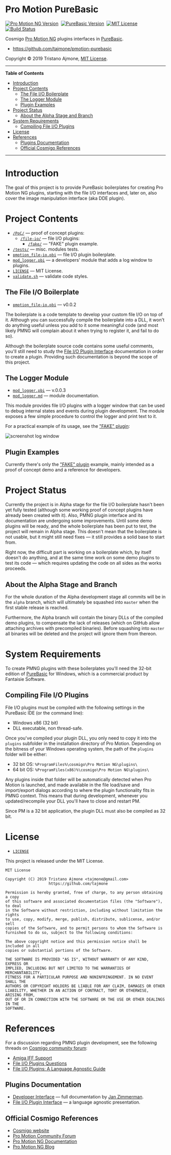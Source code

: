 # Pro Motion PureBasic

[![Pro Motion NG Version][PMNG badge]][Pro Motion NG]&nbsp;
[![PureBasic Version][PB badge]][PureBasic]&nbsp;
[![MIT License][License badge]][MIT License]&nbsp;
[![Build Status][Travis badge]][Travis link]

Cosmigo [Pro Motion NG] plugins interfaces in [PureBasic].

- https://github.com/tajmone/pmotion-purebasic

Copyright © 2019 Tristano Ajmone, [MIT License].


-----

**Table of Contents**

<!-- MarkdownTOC autolink="true" bracket="round" autoanchor="false" lowercase="only_ascii" uri_encoding="true" levels="1,2,3" -->

- [Introduction](#introduction)
- [Project Contents](#project-contents)
    - [The File I/O Boilerplate](#the-file-io-boilerplate)
    - [The Logger Module](#the-logger-module)
    - [Plugin Examples](#plugin-examples)
- [Project Status](#project-status)
    - [About the Alpha Stage and Branch](#about-the-alpha-stage-and-branch)
- [System Requirements](#system-requirements)
    - [Compiling File I/O Plugins](#compiling-file-io-plugins)
- [License](#license)
- [References](#references)
    - [Plugins Documentation](#plugins-documentation)
    - [Official Cosmigo References](#official-cosmigo-references)

<!-- /MarkdownTOC -->

-----

# Introduction

The goal of this project is to provide PureBasic boilerplates for creating Pro Motion NG plugins, starting with the file I/O interfaces and, later on, also cover the image manipulation interface (aka DDE plugin).

# Project Contents

- [`/PoC/`][PoC] — proof of concept plugins:
    + [`/file-io/`][PoC file-io] — file I/O plugins:
        * [`/fake/`][PoC fake] — "FAKE" plugin example.
- [`/tests/`][tests] — misc. modules tests.
- [`pmotion_file-io.pbi`][fileio pb] — file I/O plugin boilerplate.
- [`mod_logger.pbi`][mod_logger] — a developers' module that adds a log window to plugins.
- [`LICENSE`][LICENSE] — MIT License.
- [`validate.sh`][validate.sh] — validate code styles.

## The File I/O Boilerplate

- [`pmotion_file-io.pbi`][fileio pb] — v0.0.2

The boilerplate is a code template to develop your custom file I/O on top of it.
Although you can successfully compile the boilerplate into a DLL, it won't do anything useful unless you add to it some meaningful code (and most likely PMNG will complain about it when trying to register it, and fail to do so).

Although the boilerplate source code contains some useful comments, you'll still need to study the [File I/O Plugin Interface] documentation in order to create a plugin.
Providing such documentation is beyond the scope of this project.

## The Logger Module

- [`mod_logger.pbi`][mod_logger] — v.0.0.3
- [`mod_logger.md`][mod_logger Doc] — module documentation.

This module provides file I/O plugins with a logger window that can be used to debug internal states and events during plugin development.
The module exposes a few simple procedure to control the logger and print text to it.

For a practical example of its usage, see the ["FAKE" plugin][PoC fake]:

![screenshot log window][screenshot logger]

## Plugin Examples

Currently there's only the ["FAKE" plugin][PoC fake] example, mainly intended as a proof of concept demo and a reference for developers.

# Project Status

Currently the project is in Alpha stage for the file I/O boilerplate hasn't been yet fully tested (although some working proof of concept plugins have already been created with it).
Also, PMNG plugin interface and its documentation are undergoing some improvements.
Until some demo plugins will be ready, and the whole boilerplate has been put to test, the project will remain in Alpha stage.
This doesn't mean that the boilerplate is not usable, but it might still need fixes — it still provides a solid base to start from.

Right now, the difficult part is working on a boilerplate which, by itself doesn't do anything, and at the same time work on some demo plugins to test its code — which requires updating the code on all sides as the works proceeds.

## About the Alpha Stage and Branch

For the whole duration of the Alpha development stage all commits will be in the `alpha` branch, which will ultimately be squashed into `master` when the first stable release is reached.

Furthermore, the Alpha branch will contain the binary DLLs of the compiled demo plugins, to compensate the lack of releases (which on GitHub allow attaching archives with precompiled binaries).
Before squashing into `master` all binaries will be deleted and the project will ignore them from thereon.

# System Requirements

To create PMNG plugins with these boilerplates you'll need the 32-bit edition of [PureBasic] for Windows, which is a commercial product by Fantaisie Software.

## Compiling File I/O Plugins

File I/O plugins must be compiled with the following settings in the PureBasic IDE (or the command line):

- Windows x86 (32 bit)
- DLL executable, non thread-safe.

Once you've compiled your plugin DLL, you only need to copy it into the `plugins` subfolder in the installation directory of Pro Motion.
Depending on the bitness of your Windows operating system, the path of the `plugins` folder will be either:

- 32 bit OS: `%ProgramFiles%\cosmigo\Pro Motion NG\plugins\`
- 64 bit OS: `%ProgramFiles(x86)%\cosmigo\Pro Motion NG\plugins\`

Any plugins inside that folder will be automatically detected when Pro Motion is launched, and made available in the file load/save and import/export dialogs according to where the plugin functionality fits in PMNG context.
This means that during development, whenever you updated/recompile your DLL you'll have to close and restart PM.

Since PM is a 32 bit application, the plugin DLL must also be compiled as 32 bit.

# License

- [`LICENSE`][LICENSE]

This project is released under the MIT License.

```
MIT License

Copyright (C) 2019 Tristano Ajmone <tajmone@gmail.com>
                   https://github.com/tajmone

Permission is hereby granted, free of charge, to any person obtaining a copy
of this software and associated documentation files (the "Software"), to deal
in the Software without restriction, including without limitation the rights
to use, copy, modify, merge, publish, distribute, sublicense, and/or sell
copies of the Software, and to permit persons to whom the Software is
furnished to do so, subject to the following conditions:

The above copyright notice and this permission notice shall be included in all
copies or substantial portions of the Software.

THE SOFTWARE IS PROVIDED "AS IS", WITHOUT WARRANTY OF ANY KIND, EXPRESS OR
IMPLIED, INCLUDING BUT NOT LIMITED TO THE WARRANTIES OF MERCHANTABILITY,
FITNESS FOR A PARTICULAR PURPOSE AND NONINFRINGEMENT. IN NO EVENT SHALL THE
AUTHORS OR COPYRIGHT HOLDERS BE LIABLE FOR ANY CLAIM, DAMAGES OR OTHER
LIABILITY, WHETHER IN AN ACTION OF CONTRACT, TORT OR OTHERWISE, ARISING FROM,
OUT OF OR IN CONNECTION WITH THE SOFTWARE OR THE USE OR OTHER DEALINGS IN THE
SOFTWARE.
```

# References

For a discussion regarding PMNG plugin development, see the following threads on [Cosmigo community forum]:

- [Amiga IFF Support]
- [File I/O Plugins Questions]
- [File I/O Plugins: A Language Agnostic Guide]

## Plugins Documentation

- [Developer Interface] — full documentation by [Jan Zimmerman].
- [File I/O Plugin Interface] — a language agnostic presentation.


## Official Cosmigo References

- [Cosmigo website][Cosmigo]
- [Pro Motion Community Forum][PM Forum]
- [Pro Motion NG Documentation][PM Docs]
- [Pro Motion NG Blog][PM Blog]

<!-----------------------------------------------------------------------------
                               REFERENCE LINKS
------------------------------------------------------------------------------>

[PureBasic]: https://www.purebasic.com/ "Visit PureBasic website"
[MIT License]: ./LICENSE "View MIT License file"

<!-- badges -->

[License badge]: https://img.shields.io/badge/License-MIT-blue
[PB badge]: https://img.shields.io/badge/PureBasic-5.71%20LTS-yellow
[PMNG badge]: https://img.shields.io/badge/Pro%20Motion%20NG-7.2.3.1-yellow
[Travis badge]: https://travis-ci.com/tajmone/pmotion-purebasic.svg?branch=alpha
[Travis link]: https://travis-ci.com/tajmone/pmotion-purebasic "Travis CI: EditorConfig validation status"

<!-- project folders -->

[PoC]: ./PoC/ "Navigate to folder"
[PoC fake]: ./PoC/file-io/fake/ "Navigate to folder"
[PoC file-io]: ./PoC/file-io/ "Navigate to folder"
[tests]: ./tests/ "Navigate to folder"

<!-- project files -->

[.editorconfig]: ./.editorconfig "View EditorConfig settings file"
[.gitattributes]: ./.gitattributes "View Git attributes settings file"
[.gitignore]: ./.gitignore "View Git ignore settings file"
[.travis.yml]: ./.travis.yml "View Travis CI settings file"
[LICENSE]: ./LICENSE "View MIT License file"
[fileio pb]: ./pmotion_file-io.pbi "View PureBasic source file"
[mod_logger Doc]: ./mod_logger.md "Read the documentation of Logger Module"
[mod_logger]: ./mod_logger.pbi "View PureBasic source file"
[validate.sh]: ./validate.sh "View source script for code style validation"

<!-- screenshots -->

[screenshot logger]: ./PoC/file-io/fake/screenshot_logger.png "Screenshot of the logger module window in the FAKE plugin"

<!-- Cosmigo & PM -->

[Cosmigo GmbH]: https://www.cosmigo.com/pixel_animation_software/support "More info about Cosmigo GmbH"
[Cosmigo]: https://www.cosmigo.com/ "Visit Cosmigo website"
[Pro Motion NG]: https://www.cosmigo.com/ "Visit Pro Motion NG website"
[Pro Motion]: https://www.cosmigo.com/ "Visit Pro Motion website"

[PM Docs]: https://www.cosmigo.com/promotion/docs/onlinehelp/main.htm "View Pro Motion NG documentation on-line"
[PM Forum]: https://community.cosmigo.com/ "Visit the Cosmigo community forum"
[PM Blog]: https://www.cosmigo.com/blog "Visit Cosmigo official blog"

<!-- Cosmigo Pro Motion Assets -->

[pmotion-assets]: https://github.com/tajmone/pmotion-assets "Visit the Cosmigo Pro Motion Assets repository on GitHub"
[pmotion-assets www]: https://tajmone.github.io/pmotion-assets/ "Visit the Cosmigo Pro Motion Assets website"
[Cosmigo Pro Motion Assets]: https://github.com/tajmone/pmotion-assets "Visit the Cosmigo Pro Motion Assets repository on GitHub"

<!-- documentation -->

[File I/O Plugin Interface]: https://tajmone.github.io/pmotion-assets/File-IO_Agnostic-Interface.html
[Developer Interface]: https://tajmone.github.io/pmotion-assets/Developer_Interface.html

<!-- Cosmigo forum -->

[Cosmigo community forum]: https://community.cosmigo.com/

[Amiga IFF Support]: https://community.cosmigo.com/t/amiga-iff-support/523
[File I/O Plugins Questions]: https://community.cosmigo.com/t/file-i-o-plugins-questions/465
[File I/O Plugins: A Language Agnostic Guide]: https://community.cosmigo.com/t/file-i-o-plugins-a-language-agnostic-guide/486

<!-- people -->

[Jan Zimmerman]: https://github.com/jan-cosmigo "Visit Jan Zimmerman's GitHub profile"
[Tristano Ajmone]: https://github.com/tajmone "Visit Tristano Ajmone's profile on GitHub"

<!-- EOF -->

